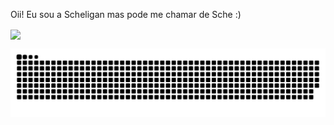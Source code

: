 Oii! Eu sou a Scheligan mas pode me chamar de Sche :)

<a href="https://github.com/Scheeee/convoychat">
  <img align="center" src="https://github-readme-stats.vercel.app/api/top-langs?username=Scheeee&layout=pie&langs_count=8&theme=radical" />
</a>

![snake gif](https://github.com/Scheeee/Scheeee/blob/output/github-contribution-grid-snake.svg)
